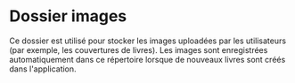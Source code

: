 # Dossier images

Ce dossier est utilisé pour stocker les images uploadées par les utilisateurs (par exemple, les couvertures de livres). Les images sont enregistrées automatiquement dans ce répertoire lorsque de nouveaux livres sont créés dans l'application.